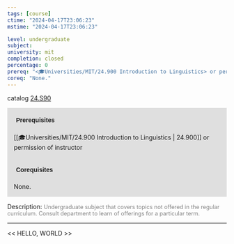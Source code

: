 ```yaml
---
tags: [course]
ctime: "2024-04-17T23:06:23"
mstime: "2024-04-17T23:06:23"

level: undergraduate
subject: 
university: mit
completion: closed
percentage: 0
prereq: "<🎓Universities/MIT/24.900 Introduction to Linguistics> or permission of instructor"
coreq: "None."
---
```


catalog [24.S90](http://student.mit.edu/catalog/m24b.html#24.S90)

<span style="display: block; padding: 15px; background-color: rgb(100, 100, 100, 0.2);"><font id="m_prereq2802_0" style="display: block; font-family: Arial, sans-serif; font-weight: bold; padding: 5px">Prerequisites</font><br><span id="prereq2802_0">[[🎓Universities/MIT/24.900 Introduction to Linguistics | 24.900]] or permission of instructor</span></span>
<span style="display: block; padding: 15px; background-color: rgb(100, 100, 100, 0.2);"><font id="m_coreq2802_0" style="display: block; font-family: Arial, sans-serif; font-weight: bold; padding: 5px">Corequisites</font><br><span id="coreq2802_0">None.</span></span>

<font style="">Description:</font>
<font style="color: grey; font-size: 0.8rem;">Undergraduate subject that covers topics not offered in the regular curriculum. Consult department to learn of offerings for a particular term.</font>



---

<< HELLO, WORLD >>
